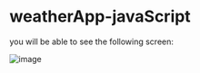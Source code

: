 # weatherApp-javaScript

you will be able to see the following screen:

![image](https://user-images.githubusercontent.com/61162446/160242717-216d3eb6-326c-4061-a0ba-65b84015a3cc.png)
